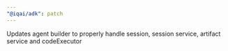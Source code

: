 ```yaml
---
"@iqai/adk": patch
---
```


Updates agent builder to properly handle session, session service, artifact service and codeExecutor
